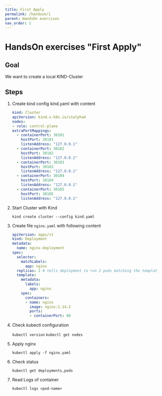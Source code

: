```yaml
---
title: First Apply
permalink: /handson/1
parent: HandsOn exercises
nav_order: 1
---
```


# HandsOn exercises "First Apply"

## Goal

We want to create a local KIND-Cluster

## Steps

1. Create kind config kind.yaml with content
    ```yaml
    kind: Cluster
    apiVersion: kind.x-k8s.io/v1alpha4
    nodes:
    - role: control-plane
    extraPortMappings:
      - containerPort: 30101
        hostPort: 30101
        listenAddress: "127.0.0.1"
      - containerPort: 30102
        hostPort: 30102
        listenAddress: "127.0.0.1"
      - containerPort: 30103
        hostPort: 30103
        listenAddress: "127.0.0.1"
      - containerPort: 30104
        hostPort: 30104
        listenAddress: "127.0.0.1"
      - containerPort: 30105
        hostPort: 30105
        listenAddress: "127.0.0.1"
    ```

2. Start Cluster with Kind

   `kind create cluster --config kind.yaml`

2. Create file `nginx.yaml` with following content

   ```yaml
   apiVersion: apps/v1
   kind: Deployment
   metadata:
     name: nginx-deployment
   spec:
     selector:
       matchLabels:
         app: nginx
     replicas: 2 # tells deployment to run 2 pods matching the template
     template:
       metadata:
         labels:
           app: nginx
       spec:
         containers:
         - name: nginx
           image: nginx:1.14.2
           ports:
           - containerPort: 80
   ```

3. Check kubectl configuration

   `kubectl version`
   `kubectl get nodes`

4. Apply nginx

   `kubectl apply -f nginx.yaml`

5. Check status

   `kubectl get deployments,pods`

6. Read Logs of container

   `kubectl logs <pod-name>`
